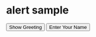 <!DOCTYPE html>
<html lang="en">
<head>
    <meta charset="UTF-8">
    <meta name="viewport" content="width=device-width, initial-scale=1.0">
    <title>demo</title>
    <link rel="stylesheet" href="alertt.css">
</head>
<body>
    <h1> alert sample</h1>
    <button onclick="ShowGreeting()">Show Greeting</button>
    <button onclick="promtName()"> Enter Your Name</button>
    <script src="alertt.js"></script>
</body>
</html>

